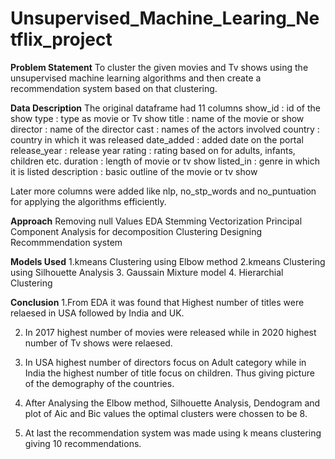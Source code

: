 # Unsupervised_Machine_Learing_Netflix_project
**Problem Statement**
To cluster the given movies and Tv shows using the unsupervised machine learning algorithms and then create a recommendation system based on that clustering.


**Data Description**
The original dataframe had 11 columns
show_id : id of the show
type : type as movie or Tv show
title : name of the movie or show
director : name of the director
cast : names of the actors involved
country : country in which it was released
date_added : added date on the portal
release_year : release year
rating : rating based on for adults, infants, children etc.
duration : length of movie or tv show
listed_in : genre in which it is listed
description : basic outline of the movie or tv show

Later more columns were added like nlp, no_stp_words and no_puntuation for applying the algorithms efficiently.

**Approach**
Removing null Values
EDA
Stemming
Vectorization
Principal Component Analysis for decomposition
Clustering
Designing Recommmendation system


**Models Used**
1.kmeans Clustering using Elbow method
2.kmeans Clustering using Silhouette Analysis
3. Gaussain Mixture model
4. Hierarchial Clustering


**Conclusion**
1.From EDA it was found that Highest number of titles were relaesed in USA followed by India and UK.

2. In 2017 highest number of movies were released while in 2020 highest number of Tv shows were relaesed.

3. In USA highest number of directors focus on Adult category while in India the highest number of title focus on children. Thus giving picture of the demography of the countries.

4. After Analysing the Elbow method, Silhouette Analysis, Dendogram and plot of Aic and Bic values the optimal clusters were chossen to be 8.

5. At last the recommendation system was made using k means clustering giving 10 recommendations.
   

